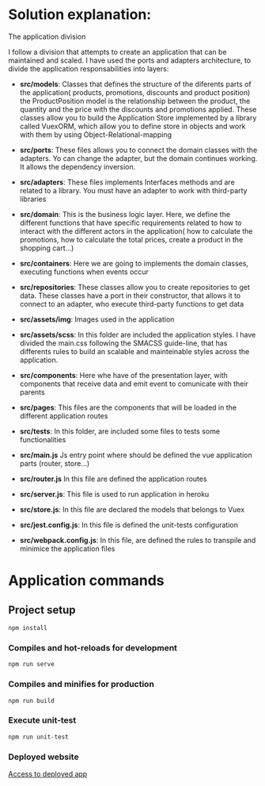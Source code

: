 # Solution explanation:

The application division 

I follow a division that attempts to create an application that can be maintained and scaled. I have used the ports and adapters architecture, to divide the application responsabilities into layers:

- **src/models**: 
  Classes that defines the structure of the diferents parts of the application( products, promotions, discounts and product position)
  the ProductPosition model is the relationship between the product, the quantity and the price with the discounts and promotions applied.
  These classes allow you to build the Application Store implemented by a library called VuexORM, which allow you to define store in objects and work with them by using Object-Relational-mapping

- **src/ports**:
    These files allows you to connect the domain classes with the adapters. Yo can change the adapter, but the domain continues working. It allows the dependency inversion.

- **src/adapters**:
  These files implements Interfaces methods and are related to a library. You must have an adapter to work with third-party libraries

- **src/domain**:
  This is the business logic layer. Here, we define the different functions that have specific requirements related to how to interact with the different actors in the application( how to calculate the promotions, how to calculate the total prices, create a product in the shopping cart...)

- **src/containers**:
  Here we are going to implements the domain classes, executing functions when events occur

- **src/repositories**:
  These classes allow you to create repositories to get data.
  These classes have a port in their constructor, that allows it to connect to an adapter, who execute third-party functions to get data

- **src/assets/img**: Images used in the application

- **src/assets/scss**: 
  In this folder are included the application styles. I have divided the main.css following the SMACSS guide-line, that has differents rules to build an scalable and mainteinable styles across the application. 

- **src/components**: 
  Here whe have of the presentation layer, with components that receive data and emit event to comunicate with their parents

- **src/pages**:
  This files are the components that will be loaded in the different application routes

- **src/tests**: 
  In this folder, are included some files to tests some functionalities
 
- **src/main.js**
  Js entry point where should be defined the vue application parts (router, store...)
 
- **src/router.js**
  In this file are defined the application routes
 
- **src/server.js**:
  This file is used to run application in heroku
 
- **src/store.js**:
  In this file are declared the models that belongs to Vuex

- **src/jest.config.js**:
  In this file is defined the unit-tests configuration

- **src/webpack.config.js**:
  In this file, are defined the rules to transpile and minimice the application files

# Application commands

## Project setup
```
npm install
```

### Compiles and hot-reloads for development
```
npm run serve
```

### Compiles and minifies for production
```
npm run build
```

### Execute unit-test
```
npm run unit-test
```
### Deployed website
[Access to deployed app ](https://shopping-cart-vuejs.herokuapp.com/)